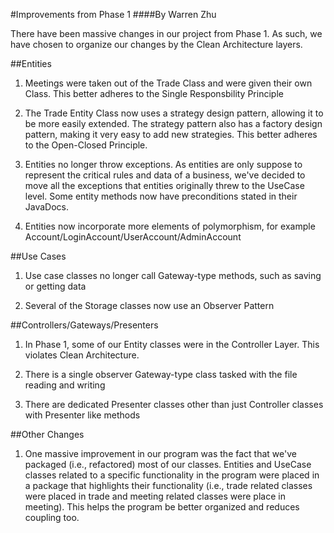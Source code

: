 #Improvements from Phase 1
####By Warren Zhu

There have been massive changes in our project from Phase 1. As such, we have chosen to organize our changes by the Clean Architecture layers.

##Entities

1) Meetings were taken out of the Trade Class and were given their own Class. This better adheres to the Single Responsbility Principle

2) The Trade Entity Class now uses a strategy design pattern, allowing it to be more easily extended. The strategy pattern also has a factory design pattern, making it very easy to add new strategies. This better adheres to the Open-Closed Principle.

3) Entities no longer throw exceptions. As entities are only suppose to represent the critical rules and data of a business, we've decided to move all the exceptions that entities originally threw to the UseCase level. Some entity methods now have preconditions stated in their JavaDocs.

4) Entities now incorporate more elements of polymorphism, for example Account/LoginAccount/UserAccount/AdminAccount


##Use Cases

1) Use case classes no longer call Gateway-type methods, such as saving or getting data

2) Several of the Storage classes now use an Observer Pattern



##Controllers/Gateways/Presenters

1) In Phase 1, some of our Entity classes were in the Controller Layer. This violates Clean Architecture.

2) There is a single observer Gateway-type class tasked with the file reading and writing

3) There are dedicated Presenter classes other than just Controller classes with Presenter like methods


##Other Changes

1) One massive improvement in our program was the fact that we've packaged (i.e., refactored) most of our classes. Entities and UseCase classes related to a specific functionality in the program were placed in a package that highlights their functionality (i.e., trade related classes were placed in trade and meeting related classes were place in meeting). This helps the program be better organized and reduces coupling too.


